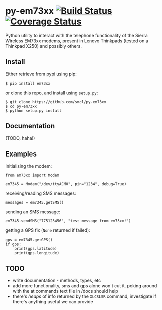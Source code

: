 # py-em73xx [![Build Status](https://travis-ci.org/smcl/py-em73xx.svg?branch=master)](https://travis-ci.org/smcl/py-em73xx) [![Coverage Status](https://coveralls.io/repos/github/smcl/py-em73xx/badge.svg?branch=master)](https://coveralls.io/github/smcl/py-em73xx?branch=master)

Python utility to interact with the telephone functionality of the Sierra Wireless EM73xx modems, present in Lenovo Thinkpads (tested on a Thinkpad X250) and possibly others.

## Install

Either retrieve from pypi using pip:

```
$ pip install em73xx
```

or clone this repo, and install using `setup.py`:
```
$ git clone https://github.com/smcl/py-em73xx
$ cd py-em73xx
$ python setup.py install
```

## Documentation

(TODO, haha!)

## Examples

Initialising the modem:
```
from em73xx import Modem

em7345 = Modem("/dev/ttyACM0", pin="1234", debug=True)
```

receiving/reading SMS messages:
```
messages = em7345.getSMS()
```

sending an SMS message:
```
em7345.sendSMS("775123456", "test message from em73xx!")
```

getting a GPS fix (`None` returned if failed):
```
gps = em7345.getGPS()
if gps:
    print(gps.latitude)
    print(gps.longitude)
```

## TODO

* write documentation - methods, types, etc
* add more functionality, sms and gps alone won't cut it. poking around with the at commands text file in /docs should help
* there's *heaps* of info returned by the `XLCSLSR` command, investigate if there's anything useful we can provide